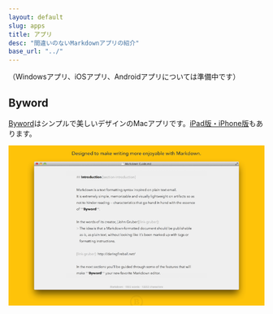 ```yaml
---
layout: default
slug: apps
title: アプリ
desc: "間違いのないMarkdownアプリの紹介"
base_url: "../"
---
```


（Windowsアプリ、iOSアプリ、Androidアプリについては準備中です）

## Byword

[Byword](https://itunes.apple.com/jp/app/byword/id420212497?mt=12)はシンプルで美しいデザインのMacアプリです。[iPad版・iPhone版]()もあります。

<img src="/assets/img/apps/byword/byword_mac_01.png" alt="" class="img-responsive">
